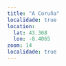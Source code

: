 ```yaml
---
title: "A Coruña"
localidade: true
location:
  lat: 43.368
  lon: -8.4065
zoom: 14
localidade: true
---
```

